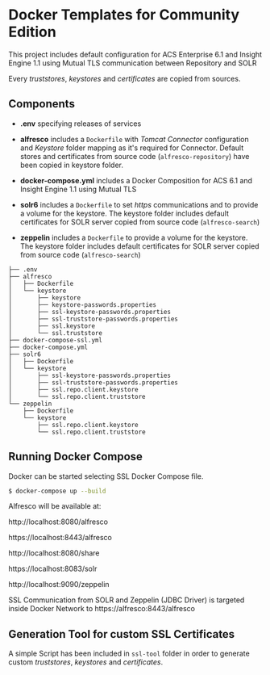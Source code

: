 # Docker Templates for Community Edition

This project includes default configuration for ACS Enterprise 6.1 and Insight Engine 1.1 using Mutual TLS communication between Repository and SOLR

Every *truststores*, *keystores* and *certificates* are copied from sources.

## Components

* **.env** specifying releases of services

* **alfresco** includes a `Dockerfile` with *Tomcat Connector* configuration and *Keystore* folder mapping as it's required for Connector. Default stores and certificates from source code (`alfresco-repository`) have been copied in keystore folder.

* **docker-compose.yml** includes a Docker Composition for ACS 6.1 and Insight Engine 1.1 using Mutual TLS

* **solr6** includes a `Dockerfile` to set *https* communications and to provide a volume for the keystore. The keystore folder includes default certificates for SOLR server copied from source code (`alfresco-search`)

* **zeppelin** includes a `Dockerfile` to provide a volume for the keystore. The keystore folder includes default certificates for SOLR server copied from source code (`alfresco-search`)

```
├── .env
├── alfresco
│   ├── Dockerfile
│   └── keystore
│       ├── keystore
│       ├── keystore-passwords.properties
│       ├── ssl-keystore-passwords.properties
│       ├── ssl-truststore-passwords.properties
│       ├── ssl.keystore
│       └── ssl.truststore
├── docker-compose-ssl.yml
├── docker-compose.yml
├── solr6
│   ├── Dockerfile
│   └── keystore
│       ├── ssl-keystore-passwords.properties
│       ├── ssl-truststore-passwords.properties
│       ├── ssl.repo.client.keystore
│       └── ssl.repo.client.truststore
└── zeppelin
    ├── Dockerfile
    └── keystore
        ├── ssl.repo.client.keystore
        └── ssl.repo.client.truststore
```


## Running Docker Compose

Docker can be started selecting SSL Docker Compose file.

```bash
$ docker-compose up --build
```

Alfresco will be available at:

http://localhost:8080/alfresco

https://localhost:8443/alfresco

http://localhost:8080/share

https://localhost:8083/solr

http://localhost:9090/zeppelin

SSL Communication from SOLR and Zeppelin (JDBC Driver) is targeted inside Docker Network to https://alfresco:8443/alfresco

## Generation Tool for custom SSL Certificates

A simple Script has been included in `ssl-tool` folder in order to generate custom *truststores*, *keystores* and *certificates*.
